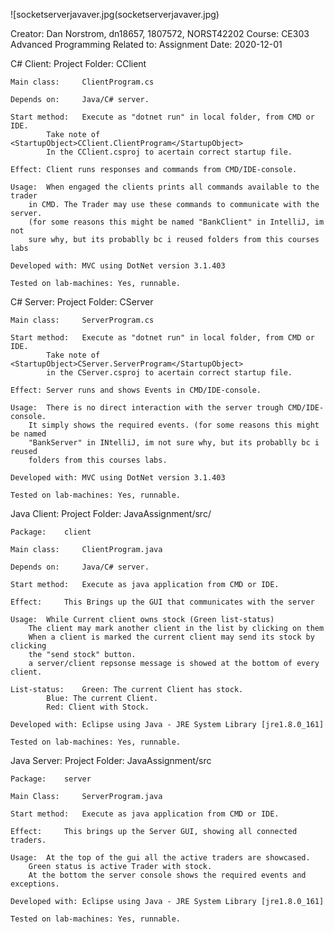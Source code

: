 ![socketserverjavaver.jpg(socketserverjavaver.jpg)


Creator: Dan Norstrom, dn18657, 1807572, NORST42202
Course: CE303 Advanced Programming
Related to: Assignment
Date: 2020-12-01

C# Client:
	Project Folder: CClient

	Main class: 	ClientProgram.cs

	Depends on: 	Java/C# server.

	Start method: 	Execute as "dotnet run" in local folder, from CMD or IDE.
			Take note of <StartupObject>CClient.ClientProgram</StartupObject>
			In the CClient.csproj to acertain correct startup file.
			
	Effect: Client runs responses and commands from CMD/IDE-console.

	Usage:	When engaged the clients prints all commands available to the trader
		in CMD. The Trader may use these commands to communicate with the server.
		(for some reasons this might be named "BankClient" in IntelliJ, im not
		sure why, but its probablly bc i reused folders from this courses labs

	Developed with:	MVC using DotNet version 3.1.403

	Tested on lab-machines: Yes, runnable.


C# Server:
	Project Folder: CServer

	Main class: 	ServerProgram.cs

	Start method: 	Execute as "dotnet run" in local folder, from CMD or IDE.
			Take note of <StartupObject>CServer.ServerProgram</StartupObject>
			in the CServer.csproj to acertain correct startup file.

	Effect: Server runs and shows Events in CMD/IDE-console.

	Usage:	There is no direct interaction with the server trough CMD/IDE-console.
		It simply shows the required events. (for some reasons this might be named
		"BankServer" in INtelliJ, im not sure why, but its probablly bc i reused
		folders from this courses labs.

	Developed with:	MVC using DotNet version 3.1.403

	Tested on lab-machines: Yes, runnable.


Java Client:
	Project Folder: JavaAssignment/src/

	Package: 	client

	Main class: 	ClientProgram.java

	Depends on: 	Java/C# server.

	Start method: 	Execute as java application from CMD or IDE.

	Effect:		This Brings up the GUI that communicates with the server

	Usage: 	While Current client owns stock (Green list-status)
		The client may mark another client in the list by clicking on them
		When a client is marked the current client may send its stock by clicking
		the "send stock" button.
		a server/client repsonse message is showed at the bottom of every client.

	List-status:	Green: The current Client has stock.
			Blue: The current Client.
			Red: Client with Stock.

	Developed with:	Eclipse using Java - JRE System Library [jre1.8.0_161]

	Tested on lab-machines: Yes, runnable.
			

Java Server:
	Project Folder: JavaAssignment/src

	Package: 	server

	Main Class: 	ServerProgram.java

	Start method: 	Execute as java application from CMD or IDE.

	Effect: 	This brings up the Server GUI, showing all connected traders.

	Usage: 	At the top of the gui all the active traders are showcased.
		Green status is active Trader with stock.
		At the bottom the server console shows the required events and exceptions.

	Developed with:	Eclipse using Java - JRE System Library [jre1.8.0_161]

	Tested on lab-machines: Yes, runnable.
